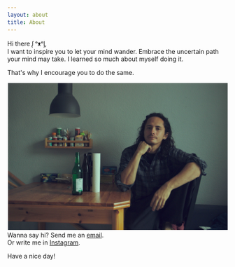 ```yaml
---
layout: about
title: About
---
```


Hi there ᶘ ᵒᴥᵒᶅ,  
I want to inspire you to let your mind wander. 
Embrace the uncertain path your mind may take. 
I learned so much about myself doing it. 

That's why I encourage you to do the same.


![about](/images/about.jpg )
Wanna say hi? Send me an [email](mailto:daleonpz@gmail.com).<br>
Or write me in [Instagram](https://www.instagram.com/daleonpzinst). 


Have a nice day! 

<!--
In case you are interested in parkour check this other [site](https://myparkourjournal.com).
--> 



